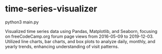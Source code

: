 # time-series-visualizer
python3 main.py


Visualized time series data using Pandas, Matplotlib, and Seaborn, focusing on freeCodeCamp.org forum page views from 2016-05-09 to 2019-12-03. Utilized line charts, bar charts, and box plots to analyze daily, monthly, and yearly trends, enhancing understanding of visit patterns.

